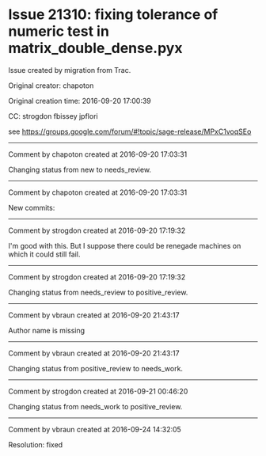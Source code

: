 # Issue 21310: fixing tolerance of numeric test in matrix_double_dense.pyx

Issue created by migration from Trac.

Original creator: chapoton

Original creation time: 2016-09-20 17:00:39

CC:  strogdon fbissey jpflori

see https://groups.google.com/forum/#!topic/sage-release/MPxC1voqSEo




---

Comment by chapoton created at 2016-09-20 17:03:31

Changing status from new to needs_review.


---

Comment by chapoton created at 2016-09-20 17:03:31

New commits:


---

Comment by strogdon created at 2016-09-20 17:19:32

I'm good with this. But I suppose there could be renegade machines on which it could still fail.


---

Comment by strogdon created at 2016-09-20 17:19:32

Changing status from needs_review to positive_review.


---

Comment by vbraun created at 2016-09-20 21:43:17

Author name is missing


---

Comment by vbraun created at 2016-09-20 21:43:17

Changing status from positive_review to needs_work.


---

Comment by strogdon created at 2016-09-21 00:46:20

Changing status from needs_work to positive_review.


---

Comment by vbraun created at 2016-09-24 14:32:05

Resolution: fixed
